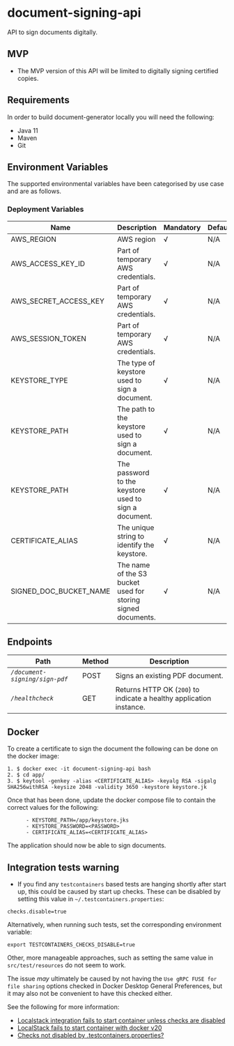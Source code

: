 # document-signing-api
API to sign documents digitally.

## MVP

* The MVP version of this API will be limited to digitally signing certified copies.

## Requirements
In order to build document-generator locally you will need the following:
- Java 11
- Maven
- Git

## Environment Variables

The supported environmental variables have been categorised by use case and are as follows.

### Deployment Variables
| Name                   | Description                                                  | Mandatory | Default | Example                |
|------------------------|--------------------------------------------------------------|-----------|---------|------------------------|
| AWS_REGION             | AWS region                                                   | √         | N/A     | `eu-west-2`            |
| AWS_ACCESS_KEY_ID      | Part of temporary AWS credentials.                           | √         | N/A     | `ASIA...`              |
| AWS_SECRET_ACCESS_KEY  | Part of temporary AWS credentials.                           | √         | N/A     | `UgO8...`              |
| AWS_SESSION_TOKEN      | Part of temporary AWS credentials.                           | √         | N/A     | `IQoJ...`              |
| KEYSTORE_TYPE          | The type of keystore used to sign a document.                | √         | N/A     | `jks`                  |
| KEYSTORE_PATH          | The path to the keystore used to sign a document.            | √         | N/A     | `/keystore.jks`        |
| KEYSTORE_PATH          | The password to the keystore used to sign a document.        | √         | N/A     | `examplepassword`      |
| CERTIFICATE_ALIAS      | The unique string to identify the keystore.                  | √         | N/A     | `mykeystore`           |
| SIGNED_DOC_BUCKET_NAME | The name of the S3 bucket used for storing signed documents. | √         | N/A     | `document-signing-api` |

## Endpoints
| Path                           | Method | Description                                                         |
|--------------------------------|--------|---------------------------------------------------------------------|
| *`/document-signing/sign-pdf`* | POST   | Signs an existing PDF document.                                     |
| *`/healthcheck`*               | GET    | Returns HTTP OK (`200`) to indicate a healthy application instance. |

## Docker
To create a certificate to sign the document the following can be done on the docker image:
```
1. $ docker exec -it document-signing-api bash
2. $ cd app/
3. $ keytool -genkey -alias <CERTIFICATE_ALIAS> -keyalg RSA -sigalg SHA256withRSA -keysize 2048 -validity 3650 -keystore keystore.jk
```

Once that has been done, update the docker compose file to contain the correct values for the following:
```
      - KEYSTORE_PATH=/app/keystore.jks
      - KEYSTORE_PASSWORD=<PASSWORD>
      - CERTIFICATE_ALIAS=<CERTIFICATE_ALIAS>
```

The application should now be able to sign documents.

## Integration tests warning

* If you find any `testcontainers` based tests are hanging shortly after start up, this could be caused by start up 
checks. These can be disabled by setting this value in `~/.testcontainers.properties`:

```
checks.disable=true
```

Alternatively, when running such tests, set the corresponding environment variable:

```
export TESTCONTAINERS_CHECKS_DISABLE=true
```

Other, more manageable approaches, such as setting the same value in  `src/test/resources` do not seem to work.

The issue _may_ ultimately be caused by not having the `Use gRPC FUSE for file sharing` options checked in 
Docker Desktop General Preferences, but it may also not be convenient to have this checked either.

See the following for more information:

* [Localstack integration fails to start container unless checks are disabled ](https://github.com/testcontainers/testcontainers-java/issues/3790)
* [LocalStack fails to start container with docker v20](https://github.com/localstack/localstack/issues/3446)
* [Checks not disabled by .testcontainers.properties?](https://github.com/testcontainers/testcontainers-java/issues/2312)



